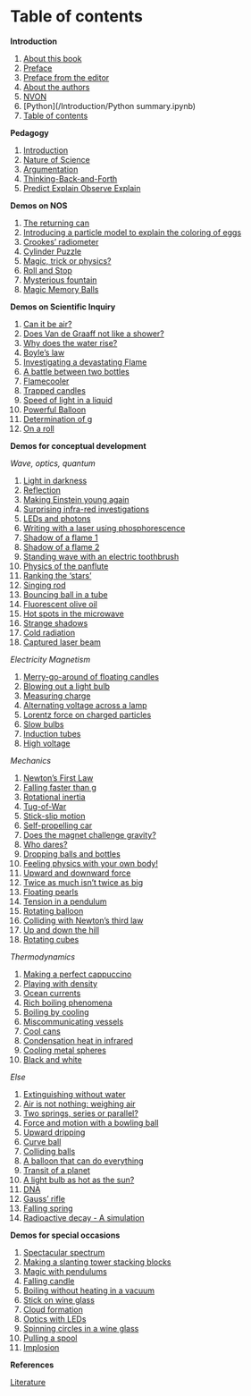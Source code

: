 # Table of contents

**Introduction**
  1. [About this book](/Introduction/About.ipynb)
  2. [Preface](/Introduction/Foreword.md)
  3. [Preface from the editor](/Introduction/Preface2.md)
  4. [About the authors](/Introduction/Authors.md)
  5. [NVON](/Introduction/NVON.md)
  6. [Python](/Introduction/Python summary.ipynb)
  7. [Table of contents](/Introduction/tableOC.md)
  
**Pedagogy**
  1. [Introduction](/Pedagogy/Introduction.md)
  2. [Nature of Science](/Pedagogy/Nos.md)
  3. [Argumentation](/Pedagogy/Argumentation.ipynb)
  4. [Thinking-Back-and-Forth](/Pedagogy/BackAndForthThinking.md)
  5. [Predict Explain Observe Explain](/Pedagogy/PoE.md)

**Demos on NOS**
  1. [The returning can](/demos/demo40/demo40.md)
  2. [Introducing a particle model to explain the coloring of eggs](/demos/demo01/demo01.md)
  3. [Crookes’ radiometer](/demos/demo59/demo59.md)
  4. [Cylinder Puzzle](/demos/demo70/demo70.md)
  5. [Magic, trick or physics?](/demos/demo71/demo71)
  6. [Roll and Stop](/demos/demo72/demo72.md)
  7. [Mysterious fountain](/demos/demo91/demo91.md)
  8. [Magic Memory Balls](/demos/demo08/demo08)

**Demos on Scientific Inquiry**
  1. [Can it be air?](/demos/demo09/demo09.md)
  2. [Does Van de Graaff not like a shower?](/demos/demo10/demo10.md)
  3. [Why does the water rise?](/demos/demo27/demo27.md)
  4. [Boyle’s law](/demos/demo37/demo37.ipynb)
  5. [Investigating a devastating Flame](/demos/demo39/demo39.md)
  6. [A battle between two bottles](/demos/demo41/demo41)
  7. [Flamecooler](/demos/demo60/demo60)
  8. [Trapped candles](/demos/demo61/demo61)
  9. [Speed of light in a liquid](/demos/demo62/demo62)
  10. [Powerful Balloon](/demos/demo65/demo65)
  11. [Determination of g](/demos/demo73/demo73)
  12. [On a roll](/demos/demo92/demo92)

**Demos for conceptual development**

*Wave, optics, quantum*
  1. [Light in darkness](/demos/demo03/demo03)
  2. [Reflection](/demos/demo20/demo20)
  3. [Making Einstein young again](/demos/demo21/demo21)
  4. [Surprising infra-red investigations](/demos/demo22/demo22)
  5. [LEDs and photons](/demos/demo23/demo23)
  6. [Writing with a laser using phosphorescence](/demos/demo24/demo24)
  7. [Shadow of a flame 1](/demos/demo33/demo33)
  8. [Shadow of a flame 2](/demos/demo74/demo74)
  9. [Standing wave with an electric toothbrush](/demos/demo77/demo77)
  10. [Physics of the panflute](/demos/demo79/demo79)
  11. [Ranking the ‘stars’](/demos/demo80/demo80)
  12. [Singing rod](/demos/demo81/demo81)
  13. [Bouncing ball in a tube](/demos/demo83/demo83)
  14. [Fluorescent olive oil](/demos/demo87/demo87)
  15. [Hot spots in the microwave](/demos/demo49/demo49)
  16. [Strange shadows](/demos/demo50/demo50)
  17. [Cold radiation](/demos/demo51/demo51)
  18. [Captured laser beam](/demos/demo53/demo53)

*Electricity Magnetism*
  1. [Merry-go-around of floating candles](/demos/demo19/demo19)
  2. [Blowing out a light bulb](/demos/demo31/demo31)
  3. [Measuring charge](/demos/demo47/demo47)
  4. [Alternating voltage across a lamp](/demos/demo48/demo48)
  5. [Lorentz force on charged particles](/demos/demoX/demoX)
  6. [Slow bulbs](/demos/demo85/demo85)
  7. [Induction tubes](/demos/demo86/demo86)
  8. [High voltage](/demos/demo94/demo94)

*Mechanics*
  1. [Newton’s First Law](/demos/demo05/demo05)
  2. [Falling faster than g](/demos/demo11/demo11)
  3. [Rotational inertia](/demos/demo12/demo12)
  4. [Tug-of-War](/demos/demo13/demo13)
  5. [Stick-slip motion](/demos/demo14/demo14)
  6. [Self-propelling car](/demos/demo15/demo15)
  7. [Does the magnet challenge gravity?](/demos/demo16/demo16)
  8. [Who dares?](/demos/demo17/demo17)
  9. [Dropping balls and bottles](/demos/demo18/demo18)
  10. [Feeling physics with your own body!](/demos/demoX/demoX)
  11. [Upward and downward force](/demos/demo26/demo26)
  12. [Twice as much isn’t twice as big](/demos/demo45/demo45)
  13. [Floating pearls](/demos/demo46/demo46)
  14. [Tension in a pendulum](/demos/demo66/demo66)
  15. [Rotating balloon](/demos/demo78/demo78)
  16. [Colliding with Newton’s third law](/demos/demoX/demoX)
  17. [Up and down the hill](/demos/demo69/demo69)
  18. [Rotating cubes](/demos/demoX/demoX)

*Thermodynamics*
  1. [Making a perfect cappuccino](/demos/demo02/demo02)
  2. [Playing with density](/demos/demo34/demo34)
  3. [Ocean currents](/demos/demo28/demo28)
  4. [Rich boiling phenomena](/demos/demo36/demo36)
  5. [Boiling by cooling](/demos/demo64/demo64)
  6. [Miscommunicating vessels](/demos/demo38/demo38)
  7. [Cool cans](/demos/demo42/demo42)
  8. [Condensation heat in infrared](/demos/demo63/demo63)
  9. [Cooling metal spheres](/demos/demo75/demo75)
  10. [Black and white](/demos/demo99/demo99)

*Else*
  1. [Extinguishing without water](/demos/demo29/demo29)
  2. [Air is not nothing: weighing air](/demos/demo30/demo30)
  3. [Two springs, series or parallel?](/demos/demo32/demo32)
  4. [Force and motion with a bowling ball](/demos/demo43/demo43)
  5. [Upward dripping](/demos/demo44/demo44)
  6. [Curve ball](/demos/demo57/demo57)
  7. [Colliding balls](/demos/demo67/demo67)
  8. [A balloon that can do everything](/demos/demoX/demoX)
  9. [Transit of a planet](/demos/demo82/demo82)
  10. [A light bulb as hot as the sun?](/demos/demo52/demo52)
  11. [DNA](/demos/demo93/demo93)
  12. [Gauss’ rifle](/demos/demo95/demo95)
  13. [Falling spring](/demos/demo96/demo96)
  14. [Radioactive decay - A simulation](/demos/demo97/demo97)

**Demos for special occasions**
  1. [Spectacular spectrum](/demos/demo06/demo06)
  2. [Making a slanting tower stacking blocks](/demos/demo04/demo04)
  3. [Magic with pendulums](/demos/demo07/demo07)
  4. [Falling candle](/demos/demo35/demo35)
  5. [Boiling without heating in a vacuum](/demos/demo54/demo54)
  6. [Stick on wine glass](/demos/demo55/demo55)
  7. [Cloud formation](/demos/demo88/demo88)
  8. [Optics with LEDs](/demos/demo89/demo89)
  9. [Spinning circles in a wine glass](/demos/demo90/demo90)
  10. [Pulling a spool](/demos/demo56/demo56)
  11. [Implosion](/demos/demo98/demo98)

**References**

[Literature](/references.md)